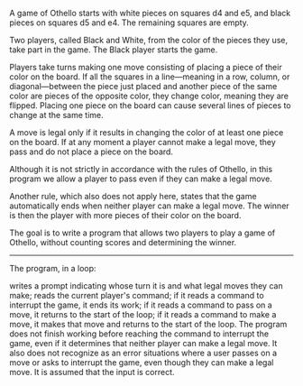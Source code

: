 A game of Othello starts with white pieces on squares d4 and e5, and black pieces on squares d5 and e4. The remaining squares are empty.

Two players, called Black and White, from the color of the pieces they use, take part in the game. The Black player starts the game.

Players take turns making one move consisting of placing a piece of their color on the board. If all the squares in a line—meaning in a row, column, or diagonal—between the piece just placed and another piece of the same color are pieces of the opposite color, they change color, meaning they are flipped. Placing one piece on the board can cause several lines of pieces to change at the same time.

A move is legal only if it results in changing the color of at least one piece on the board. If at any moment a player cannot make a legal move, they pass and do not place a piece on the board.

Although it is not strictly in accordance with the rules of Othello, in this program we allow a player to pass even if they can make a legal move.

Another rule, which also does not apply here, states that the game automatically ends when neither player can make a legal move. The winner is then the player with more pieces of their color on the board.


The goal is to write a program that allows two players to play a game of Othello, without counting scores and determining the winner.

***

The program, in a loop:

writes a prompt indicating whose turn it is and what legal moves they can make;
reads the current player's command;
if it reads a command to interrupt the game, it ends its work;
if it reads a command to pass on a move, it returns to the start of the loop;
if it reads a command to make a move, it makes that move and returns to the start of the loop.
The program does not finish working before reaching the command to interrupt the game, even if it determines that neither player can make a legal move. It also does not recognize as an error situations where a user passes on a move or asks to interrupt the game, even though they can make a legal move.
It is assumed that the input is correct.
